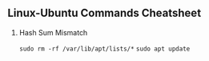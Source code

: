 ## Linux-Ubuntu Commands Cheatsheet

1. Hash Sum Mismatch

	`sudo rm -rf /var/lib/apt/lists/*`
	`sudo apt update`


